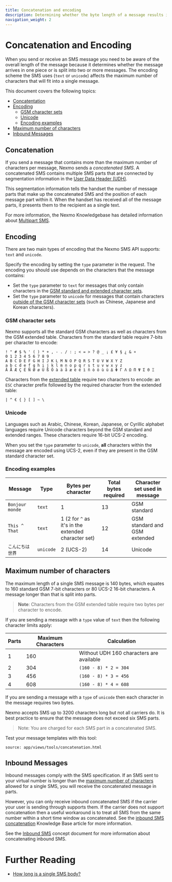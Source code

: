 ```yaml
---
title: Concatenation and encoding
description: Determining whether the byte length of a message results in it being sent as multiple SMS.
navigation_weight: 2
---
```


# Concatenation and Encoding

When you send or receive an SMS message you need to be aware of the overall length of the message because it determines whether the message arrives in one piece or is split into two or more messages. The encoding scheme the SMS uses (`text` or `unicode`) affects the maximum number of characters that will fit into a single message.

This document covers the following topics:

* [Concatentation](#concatenation)
* [Encoding](#encoding)
    * [GSM character sets](#gsm-character-sets)
    * [Unicode](#unicode)
    * [Encoding examples](#encoding-examples)
* [Maximum number of characters](#maximum-number-of-characters)
* [Inbound Messages](#inbound-messages)

## Concatenation

If you send a message that contains more than the maximum number of characters per message, Nexmo sends a *concatenated SMS*. A concatenated SMS contains multiple SMS parts that are connected by segmentation information in the [User Data Header (UDH)](https://en.wikipedia.org/wiki/User_Data_Header).

This segmentation information tells the handset the number of message parts that make up the concatenated SMS and the position of each message part within it. When the handset has received all of the message parts, it presents them to the recipient as a single text.

For more information, the Nexmo Knowledgebase has detailed information about [Multipart SMS](https://help.nexmo.com/hc/en-us/articles/204014833-How-is-a-Multipart-SMS-Constructed-).

## Encoding

There are two main types of encoding that the Nexmo SMS API supports: `text` and `unicode`.

Specify the encoding by setting the `type` parameter in the request. The encoding you should use depends on the characters that the message contains:

* Set the `type` parameter to `text` for messages that only contain characters in the [GSM standard and extended character sets](#gsm-character-sets).
* Set the `type` parameter to `unicode` for messages that contain characters [outside of the GSM character sets](#unicode) (such as Chinese, Japanese and Korean characters).

### GSM character sets

Nexmo supports all the standard GSM characters as well as characters from the GSM extended table. Characters from the standard table require 7-bits per character to encode:

````
! " # $ % ' ( ) * + , - . / : ; < = > ? @ _ ¡ £ ¥ § ¿ & ¤
0 1 2 3 4 5 6 7 8 9
A B C D E F G H I J K L M N O P Q R S T U V W X Y Z
a b c d e f g h i j k l m n o p q r s t u v w x y z
Ä Å Æ Ç É Ñ Ø ø Ü ß Ö à ä å æ è é ì ñ ò ö ù ü Δ Φ Γ Λ Ω Π Ψ Σ Θ Ξ
````

Characters from the [extended table](https://en.wikipedia.org/wiki/GSM_03.38#GSM_7-bit_default_alphabet_and_extension_table_of_3GPP_TS_23.038_/_GSM_03.38) require two characters to encode: an `ESC` character prefix followed by the required character from the extended table:

````
| ^ € { } [ ] ~ \
````

### Unicode

Languages such as Arabic, Chinese, Korean, Japanese, or Cyrillic alphabet languages require Unicode characters beyond the GSM standard and extended ranges. These characters require 16-bit UCS-2 encoding. 

When you set the `type` parameter to `unicode`, **all** characters within the message are encoded using UCS-2, even if they are present in the GSM standard character set.

### Encoding examples

| Message | Type | Bytes per character | Total bytes required | Character set used in message |
|---|---|---|---|---|
| `Bonjour monde` | `text` | 1 | 13  | GSM standard |
| `This ^ That` | `text` | 1 (2 for `^` as it's in the extended character set) | 12 | GSM standard and GSM extended |
| `こんにちは世界` | `unicode` | 2 (UCS-2) | 14 | Unicode |

## Maximum number of characters

The maximum length of a single SMS message is 140 bytes, which equates to 160 standard GSM 7-bit characters or 80 UCS-2 16-bit characters. A message longer than that is split into parts.

> **Note**: Characters from the GSM extended table require two bytes per character to encode.

If you are sending a message with a `type` value of `text` then the following character limits apply:

| Parts | Maximum Characters | Calculation |
| -- | -- | -- |
| 1 | 160 | Without UDH 160 characters are available |
| 2 | 304 | `(160 - 8) * 2 = 304` |
| 3 | 456 | `(160 - 8) * 3 = 456` |
| 4 | 608 | `(160 - 8) * 4 = 608` |

If you are sending a message with a `type` of `unicode` then each character in the message requires two bytes.

Nexmo accepts SMS up to 3200 characters long but not all carriers do. It is best practice to ensure that the message does not exceed six SMS parts.

> Note: You are charged for each SMS part in a concatenated SMS.

Test your message templates with this tool:

```partial
source: app/views/tools/concatenation.html
```

## Inbound Messages

Inbound messages comply with the SMS specification. If an SMS sent to your virtual number is longer than the [maximum number of characters](#maximum-number-of-characters) allowed for a single SMS, you will receive the concatenated message in parts.

However, you can only receive inbound concatenated SMS if the carrier your user is sending through supports them. If the carrier does not support concatenation then a useful workaround is to treat all SMS from the same number within a short time window as concatenated. See the [inbound SMS concatenation](https://help.nexmo.com/hc/en-us/articles/205704158) Knowledge Base article for more information.

See the [Inbound SMS](inbound-sms) concept document for more information about concatenating inbound SMS.

# Further Reading
* [How long is a single SMS body?](https://help.nexmo.com/hc/en-us/articles/204076866-How-long-is-a-single-SMS-body-)
